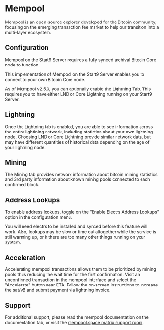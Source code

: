 # Mempool 

Mempool is an open-source explorer developed for the Bitcoin community, focusing on the emerging transaction fee market to help our transition into a multi-layer ecosystem. 

## Configuration

Mempool on the Start9 Server requires a fully synced archival Bitcoin Core node to function.

This implementation of Mempool on the Start9 Server enables you to connect to your own Bitcoin Core node.

As of Mempool v2.5.0, you can optionally enable the Lightning Tab. This requires you to have either LND or Core Lightning running on your Start9 Server.

## Lightning

Once the Lightning tab is enabled, you are able to see information across the entire lightining network, including statistics about your own lightning node. Choosing LND or Core Lightning provide similar network data, but may have different quantities of historical data depending on the age of your lightning node. 

## Mining

The Mining tab provides network information about bitcoin mining statistics and 3rd party information about known mining pools connected to each confirmed block. 

## Address Lookups

To enable address lookups, toggle on the "Enable Electrs Address Lookups" option in the configuration menu.

You will need electrs to be installed and synced before this feature will work. Also, lookups may be slow or time out altogether while the service is still warming up, or if there are too many other things running on your system.

## Acceleration

Accelerating mempool transactions allows them to be prioritized by mining pools thus reducing the wait time for the first confirmation. Visit an unconfirmed transaction in the mempool interface and select the "Accelerate" button near ETA. Follow the on-screen instructions to increase the sat/vB and submit payment via lightning invoice.

## Support

For additional support, please read the mempool documentation on the documentation tab, or visit the [mempool.space matrix support room](https://matrix.to/#/%23mempool:bitcoin.kyoto).
